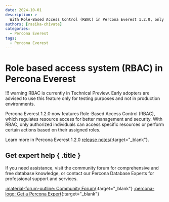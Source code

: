 ```yaml
---
date: 2024-10-01
description: >
  With Role-Based Access Control (RBAC) in Percona Everest 1.2.0, only authorized individuals can access specific resources or perform certain actions based on their assigned roles.
authors: [rasika-chivate]
categories:
  - Percona Everest
tags:
  - Percona Everest
---
```


# Role based access system (RBAC) in Percona Everest

<!-- more -->

!!! warning
    RBAC is currently in Technical Preview. Early adopters are advised to use this feature only for testing purposes and not in production environments.

 Percona Everest 1.2.0 now features Role-Based Access Control (RBAC), which regulates resource access for better management and security.
With RBAC, only authorized individuals can access specific resources or perform certain actions based on their assigned roles.

Learn more in Percona Everest 1.2.0 [release notes](https://docs.percona.com/everest/release-notes/Percona-Everest-1.2.0-%282024-10-01%29.html#__tabbed_1_2){:target="_blank"}.

<div data-banner markdown>

## Get expert help { .title }

If you need assistance, visit the community forum for comprehensive and free database knowledge, or contact our Percona Database Experts for professional support and services.

<div class="actions" markdown>

[:material-forum-outline: Community Forum](https://forums.percona.com/){:target="_blank"} [:percona-logo: Get a Percona Expert](https://www.percona.com/about/contact){:target="_blank"}
</div></div>